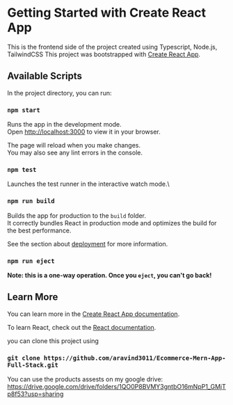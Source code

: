 # Getting Started with Create React App

This is the frontend side of the project created using Typescript, Node.js, TailwindCSS
This project was bootstrapped with [Create React App](https://github.com/facebook/create-react-app).

## Available Scripts

In the project directory, you can run:

### `npm start`

Runs the app in the development mode.\
Open [http://localhost:3000](http://localhost:3000) to view it in your browser.

The page will reload when you make changes.\
You may also see any lint errors in the console.

### `npm test`

Launches the test runner in the interactive watch mode.\

### `npm run build`

Builds the app for production to the `build` folder.\
It correctly bundles React in production mode and optimizes the build for the best performance.

See the section about [deployment](https://facebook.github.io/create-react-app/docs/deployment) for more information.

### `npm run eject`

**Note: this is a one-way operation. Once you `eject`, you can't go back!**

## Learn More

You can learn more in the [Create React App documentation](https://facebook.github.io/create-react-app/docs/getting-started).

To learn React, check out the [React documentation](https://reactjs.org/).

you can clone this project using 
### `git clone https://github.com/aravind3011/Ecommerce-Mern-App-Full-Stack.git`

You can use the products assests on my google drive:
https://drive.google.com/drive/folders/1QO0P8BVMY3gntbO16mNpP1_GMjTp8f53?usp=sharing

